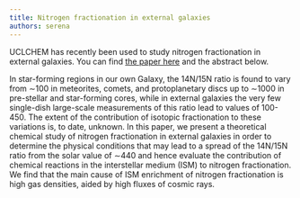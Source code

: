 ```yaml
---
title: Nitrogen fractionation in external galaxies
authors: serena
---
```

UCLCHEM has recently been used to study nitrogen fractionation in external galaxies. You can find [the paper here](https://arxiv.org/pdf/1904.11725.pdf) and the abstract below.

In star-forming regions in our own Galaxy, the 14N/15N ratio is found to vary from ∼100 in meteorites, comets, and protoplanetary discs up to ∼1000 in pre-stellar and star-forming cores, while in external galaxies the very few single-dish large-scale measurements of this ratio lead to values of 100-450. The extent of the contribution of isotopic fractionation to these variations is, to date, unknown. In this paper, we present a theoretical chemical study of nitrogen fractionation in external galaxies in order to determine the physical conditions that may lead to a spread of the 14N/15N ratio from the solar value of ∼440 and hence evaluate the contribution of chemical reactions in the interstellar medium (ISM) to nitrogen fractionation. We find that the main cause of ISM enrichment of nitrogen fractionation is high gas densities, aided by high fluxes of cosmic rays.
